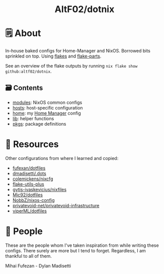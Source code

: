 <h1 align="center">AltF02/dotnix</h1>

# 🗒 About

In-house baked configs for Home-Manager and NixOS. Borrowed bits sprinkled on
top. Using [flakes](https://nixos.wiki/wiki/Flakes) and
[flake-parts](https://github.com/hercules-ci/flake-parts).

See an overview of the flake outputs by running
`nix flake show github:altf02/dotnix`.

## 🗃️  Contents

- [modules](modules): NixOS common configs
- [hosts](hosts): host-specific configuration
- [home](home): my [Home Manager](https://github.com/nix-community/home-manager) config
- [lib](lib): helper functions
- [pkgs](pkgs): package definitions

# 💾 Resources

Other configurations from where I learned and copied:

- [fufexan/dotfiles](https://github.com/fufexan/dotfiles)
- [dmadisetti/.dots](https://github.com/dmadisetti/.dots)
- [colemickens/nixcfg](https://github.com/colemickens/nixcfg)
- [flake-utils-plus](https://github.com/gytis-ivaskevicius/flake-utils-plus)
- [gytis-ivaskevicius/nixfiles](https://github.com/gytis-ivaskevicius/nixfiles)
- [Mic92/dotfiles](https://github.com/Mic92/dotfiles)
- [NobbZ/nixos-config](https://github.com/NobbZ/nixos-config)
- [privatevoid-net/privatevoid-infrastructure](https://github.com/privatevoid-net/privatevoid-infrastructure)
- [viperML/dotfiles](https://github.com/viperML/dotfiles)

# 👥 People

These are the people whom I've taken inspiration from while writing these
configs. There surely are more but I tend to forget. Regardless, I am thankful
to all of them.

Mihai Fufezan - Dylan Madisetti 